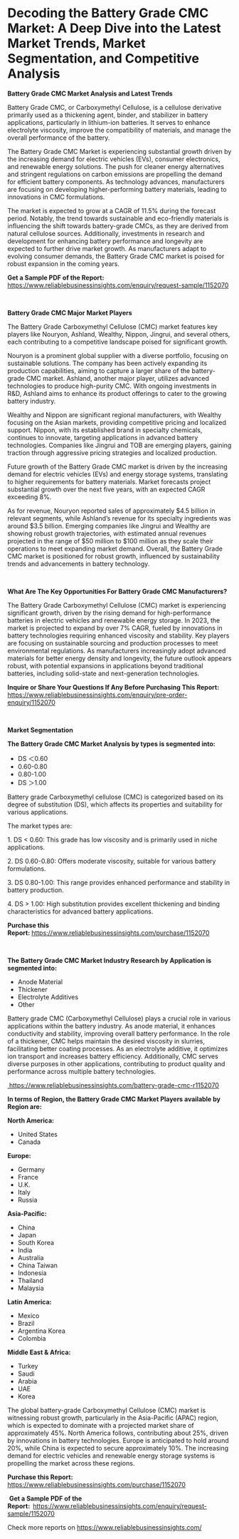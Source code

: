 <p><h1>Decoding the Battery Grade CMC Market: A Deep Dive into the Latest Market Trends, Market Segmentation, and Competitive Analysis</h1></p><p><strong>Battery Grade CMC Market Analysis and Latest Trends</strong></p>
<p><p>Battery Grade CMC, or Carboxymethyl Cellulose, is a cellulose derivative primarily used as a thickening agent, binder, and stabilizer in battery applications, particularly in lithium-ion batteries. It serves to enhance electrolyte viscosity, improve the compatibility of materials, and manage the overall performance of the battery.</p><p>The Battery Grade CMC Market is experiencing substantial growth driven by the increasing demand for electric vehicles (EVs), consumer electronics, and renewable energy solutions. The push for cleaner energy alternatives and stringent regulations on carbon emissions are propelling the demand for efficient battery components. As technology advances, manufacturers are focusing on developing higher-performing battery materials, leading to innovations in CMC formulations.</p><p>The market is expected to grow at a CAGR of 11.5% during the forecast period. Notably, the trend towards sustainable and eco-friendly materials is influencing the shift towards battery-grade CMCs, as they are derived from natural cellulose sources. Additionally, investments in research and development for enhancing battery performance and longevity are expected to further drive market growth. As manufacturers adapt to evolving consumer demands, the Battery Grade CMC market is poised for robust expansion in the coming years.</p></p>
<p><strong>Get a Sample PDF of the Report:&nbsp;</strong> <a href="https://www.reliablebusinessinsights.com/enquiry/request-sample/1152070?utm_campaign=3106&utm_medium=2&utm_source=Github&utm_content=ia&utm_term=04042025&utm_id=battery-grade-cmc">https://www.reliablebusinessinsights.com/enquiry/request-sample/1152070</a></p>
<p>&nbsp;</p>
<p><strong>Battery Grade CMC Major Market Players</strong></p>
<p><p>The Battery Grade Carboxymethyl Cellulose (CMC) market features key players like Nouryon, Ashland, Wealthy, Nippon, Jingrui, and several others, each contributing to a competitive landscape poised for significant growth. </p><p>Nouryon is a prominent global supplier with a diverse portfolio, focusing on sustainable solutions. The company has been actively expanding its production capabilities, aiming to capture a larger share of the battery-grade CMC market. Ashland, another major player, utilizes advanced technologies to produce high-purity CMC. With ongoing investments in R&D, Ashland aims to enhance its product offerings to cater to the growing battery industry.</p><p>Wealthy and Nippon are significant regional manufacturers, with Wealthy focusing on the Asian markets, providing competitive pricing and localized support. Nippon, with its established brand in specialty chemicals, continues to innovate, targeting applications in advanced battery technologies. Companies like Jingrui and TOB are emerging players, gaining traction through aggressive pricing strategies and localized production.</p><p>Future growth of the Battery Grade CMC market is driven by the increasing demand for electric vehicles (EVs) and energy storage systems, translating to higher requirements for battery materials. Market forecasts project substantial growth over the next five years, with an expected CAGR exceeding 8%.</p><p>As for revenue, Nouryon reported sales of approximately $4.5 billion in relevant segments, while Ashland’s revenue for its specialty ingredients was around $3.5 billion. Emerging companies like Jingrui and Wealthy are showing robust growth trajectories, with estimated annual revenues projected in the range of $50 million to $100 million as they scale their operations to meet expanding market demand. Overall, the Battery Grade CMC market is positioned for robust growth, influenced by sustainability trends and advancements in battery technology.</p></p>
<p>&nbsp;</p>
<p><strong>What Are The Key Opportunities For Battery Grade CMC Manufacturers?</strong></p>
<p><p>The Battery Grade Carboxymethyl Cellulose (CMC) market is experiencing significant growth, driven by the rising demand for high-performance batteries in electric vehicles and renewable energy storage. In 2023, the market is projected to expand by over 7% CAGR, fueled by innovations in battery technologies requiring enhanced viscosity and stability. Key players are focusing on sustainable sourcing and production processes to meet environmental regulations. As manufacturers increasingly adopt advanced materials for better energy density and longevity, the future outlook appears robust, with potential expansions in applications beyond traditional batteries, including solid-state and next-generation technologies.</p></p>
<p><strong>Inquire or Share Your Questions If Any Before Purchasing This Report:</strong> <a href="https://www.reliablebusinessinsights.com/enquiry/pre-order-enquiry/1152070?utm_campaign=3106&utm_medium=2&utm_source=Github&utm_content=ia&utm_term=04042025&utm_id=battery-grade-cmc">https://www.reliablebusinessinsights.com/enquiry/pre-order-enquiry/1152070</a></p>
<p>&nbsp;</p>
<p><strong>Market Segmentation</strong></p>
<p><strong>The Battery Grade CMC Market Analysis by types is segmented into:</strong></p>
<p><ul><li>DS ＜0.60</li><li>0.60-0.80</li><li>0.80-1.00</li><li>DS ＞1.00</li></ul></p>
<p><p>Battery grade Carboxymethyl cellulose (CMC) is categorized based on its degree of substitution (DS), which affects its properties and suitability for various applications. </p><p>The market types are:</p><p>1. DS < 0.60: This grade has low viscosity and is primarily used in niche applications.</p><p>2. DS 0.60-0.80: Offers moderate viscosity, suitable for various battery formulations.</p><p>3. DS 0.80-1.00: This range provides enhanced performance and stability in battery production.</p><p>4. DS > 1.00: High substitution provides excellent thickening and binding characteristics for advanced battery applications.</p></p>
<p><strong>Purchase this Report:&nbsp;</strong><a href="https://www.reliablebusinessinsights.com/purchase/1152070?utm_campaign=3106&utm_medium=2&utm_source=Github&utm_content=ia&utm_term=04042025&utm_id=battery-grade-cmc">https://www.reliablebusinessinsights.com/purchase/1152070</a></p>
<p>&nbsp;</p>
<p><strong>The Battery Grade CMC Market Industry Research by Application is segmented into:</strong></p>
<p><ul><li>Anode Material</li><li>Thickener</li><li>Electrolyte Additives</li><li>Other</li></ul></p>
<p><p>Battery grade CMC (Carboxymethyl Cellulose) plays a crucial role in various applications within the battery industry. As anode material, it enhances conductivity and stability, improving overall battery performance. In the role of a thickener, CMC helps maintain the desired viscosity in slurries, facilitating better coating processes. As an electrolyte additive, it optimizes ion transport and increases battery efficiency. Additionally, CMC serves diverse purposes in other applications, contributing to product quality and performance across multiple battery technologies.</p></p>
<p><a href="https://www.reliablebusinessinsights.com/battery-grade-cmc-r1152070?utm_campaign=3106&utm_medium=2&utm_source=Github&utm_content=ia&utm_term=04042025&utm_id=battery-grade-cmc">&nbsp;https://www.reliablebusinessinsights.com/battery-grade-cmc-r1152070</a></p>
<p><strong>In terms of Region, the Battery Grade CMC Market Players available by Region are:</strong></p>
<p>
    <p> <strong> North America: </strong>
        <ul>
            <li>United States</li>
            <li>Canada</li>
        </ul>
        </p> 
    <p> <strong> Europe: </strong>
        <ul>
            <li>Germany</li>
            <li>France</li>
            <li>U.K.</li>
            <li>Italy</li>
            <li>Russia</li>
        </ul>
        </p> 
    <p> <strong> Asia-Pacific: </strong>
        <ul>
            <li>China</li>
            <li>Japan</li>
            <li>South Korea</li>
            <li>India</li>
            <li>Australia</li>
            <li>China Taiwan</li>
            <li>Indonesia</li>
            <li>Thailand</li>
            <li>Malaysia</li>
        </ul>
        </p> 
    <p> <strong> Latin America: </strong>
        <ul>
            <li>Mexico</li>
            <li>Brazil</li>
            <li>Argentina Korea</li>
            <li>Colombia</li>
        </ul>
        </p> 
    <p> <strong> Middle East & Africa: </strong>
        <ul>
            <li>Turkey</li>
            <li>Saudi</li>
            <li>Arabia</li>
            <li>UAE</li>
            <li>Korea</li>
        </ul>
    </p>
    </p>
<p><p>The global battery-grade Carboxymethyl Cellulose (CMC) market is witnessing robust growth, particularly in the Asia-Pacific (APAC) region, which is expected to dominate with a projected market share of approximately 45%. North America follows, contributing about 25%, driven by innovations in battery technologies. Europe is anticipated to hold around 20%, while China is expected to secure approximately 10%. The increasing demand for electric vehicles and renewable energy storage systems is propelling the market across these regions.</p></p>
<p><strong>Purchase this Report: </strong><a href="https://www.reliablebusinessinsights.com/purchase/1152070?utm_campaign=3106&utm_medium=2&utm_source=Github&utm_content=ia&utm_term=04042025&utm_id=battery-grade-cmc">https://www.reliablebusinessinsights.com/purchase/1152070</a></p>
<p>&nbsp;<strong>Get a Sample PDF of the Report:&nbsp;&nbsp;</strong><a href="https://www.reliablebusinessinsights.com/enquiry/request-sample/1152070?utm_campaign=3106&utm_medium=2&utm_source=Github&utm_content=ia&utm_term=04042025&utm_id=battery-grade-cmc">https://www.reliablebusinessinsights.com/enquiry/request-sample/1152070</a></p>
<p><strong></strong></p>
<p>Check more reports on <a href="https://www.reliablebusinessinsights.com/?utm_campaign=3106&utm_medium=2&utm_source=Github&utm_content=ia&utm_term=04042025&utm_id=battery-grade-cmc">https://www.reliablebusinessinsights.com/</a></p>